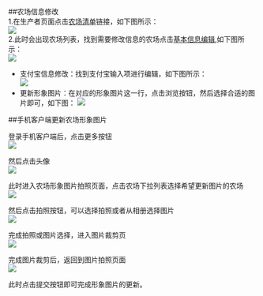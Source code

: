 ##农场信息修改    
 1.在生产者页面点击[农场清单](http://food.xinrenlian.com/300.aspx)链接，如下图所示：  
 ![](images/update_alipay_menu.png)   
 2.此时会出现农场列表，找到需要修改信息的农场点击[基本信息编辑](http://food.xinrenlian.com/300.aspx),如下图所示：   
 ![](images/update_alipay_menu_list.png)   
 - 支付宝信息修改：找到支付宝输入项进行编辑，如下图所示：  
  ![](images/update_alipay_input.png)  
 - 更新形象图片：在对应的形象图片这一行，点击浏览按钮，然后选择合适的图片即可，如下图：
  ![](images/update_avatar.png)  

##手机客户端更新农场形象图片   

登录手机客户端后，点击更多按钮  
![](images/app_img/nongchang_bupai.png)  

然后点击头像  
![](images/app_img/nongchang_touxiang.png)  

此时进入农场形象图片拍照页面，点击农场下拉列表选择希望更新图片的农场  
![](images/app_img/nongchang_liebiao.png)  

然后点击拍照按钮，可以选择拍照或者从相册选择图片  
![](images/app_img/nongchang_paizhao_xuanze.png)  

完成拍照或图片选择，进入图片裁剪页  
![](images/app_img/nongchang_jianqie.png)  

完成图片裁剪后，返回到图片拍照页面  
![](images/app_img/nongchang_touxiang_wancheng.png)  

此时点击提交按钮即可完成形象图片的更新。
